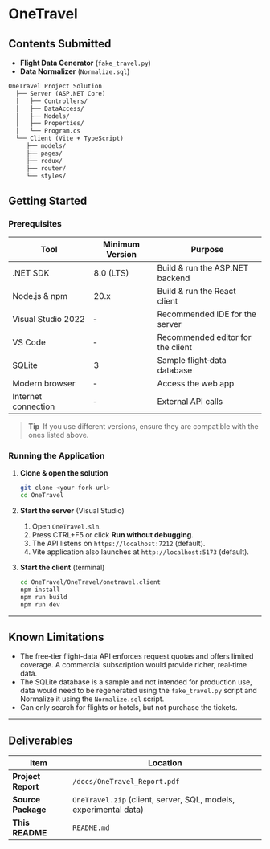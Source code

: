 # OneTravel

## Contents Submitted

* **Flight Data Generator** (`fake_travel.py`)
* **Data Normalizer** (`Normalize.sql`)

```md
OneTravel Project Solution
  ├── Server (ASP.NET Core)
  │   ├── Controllers/
  │   ├── DataAccess/
  │   ├── Models/
  │   ├── Properties/
  │   └── Program.cs
  └── Client (Vite + TypeScript)
     ├── models/
     ├── pages/
     ├── redux/
     ├── router/
     └── styles/
```

## Getting Started

### Prerequisites

| Tool                | Minimum Version | Purpose                           |
| ------------------- | --------------- | --------------------------------- |
| .NET SDK            | 8.0 (LTS)       | Build & run the ASP.NET backend   |
| Node.js & npm       | 20.x            | Build & run the React client      |
| Visual Studio 2022  | ‑               | Recommended IDE for the server    |
| VS Code             | ‑               | Recommended editor for the client |
| SQLite              | 3               | Sample flight‑data database       |
| Modern browser      | ‑               | Access the web app                |
| Internet connection | ‑               | External API calls                |

> **Tip** If you use different versions, ensure they are compatible with the ones listed above.

### Running the Application

1. **Clone & open the solution**

   ```bash
   git clone <your‑fork‑url>
   cd OneTravel
   ```

2. **Start the server** (Visual Studio)

   1. Open `OneTravel.sln`.
   2. Press CTRL+F5 or click **Run without debugging**.
   3. The API listens on `https://localhost:7212` (default).
   4. Vite application also launches at `http://localhost:5173` (default).

3. **Start the client** (terminal)

   ```bash
   cd OneTravel/OneTravel/onetravel.client
   npm install
   npm run build
   npm run dev
   ```

---

## Known Limitations

* The free‑tier flight‑data API enforces request quotas and offers limited coverage. A commercial subscription would provide richer, real‑time data.
* The SQLite database is a sample and not intended for production use, data would need to be regenerated using the `fake_travel.py` script and Normalize it using the `Normalize.sql` script.
* Can only search for flights or hotels, but not purchase the tickets.

---

## Deliverables

| Item               | Location                                                         |
| ------------------ | ---------------------------------------------------------------- |
| **Project Report** | `/docs/OneTravel_Report.pdf`                                     |
| **Source Package** | `OneTravel.zip` (client, server, SQL, models, experimental data) |
| **This README**    | `README.md`                                                      |
